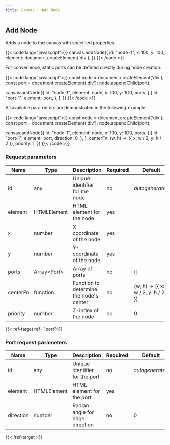 ```yaml
---
title: Canvas | Add Node
---
```


## Add Node

Adds a node to the canvas with specified properties.

{{< code lang="javascript">}}
canvas.addNode({
  id: "node-1",
  x: 100,
  y: 100,
  element: document.createElement('div'),
})
{{< /code >}}

For convenience, static ports can be defined directly during node creation.

{{< code lang="javascript">}}
const node = document.createElement('div');
const port = document.createElement('div');
node.appendChild(port);

canvas.addNode({
  id: "node-1",
  element: node,
  x: 100,
  y: 100,
  ports: [
    {
      id: "port-1",
      element: port,
    },
  ],
})
{{< /code >}}

All available parameters are demonstrated in the following example:

{{< code lang="javascript">}}
const node = document.createElement('div');
const port = document.createElement('div');
node.appendChild(port);

canvas.addNode({
  id: "node-1",
  element: node,
  x: 100,
  y: 100,
  ports: [
    {
      id: "port-1",
      element: port,
      direction: 0,
    },
  ],
  centerFn: (w, h) => ({ x: w / 2, y: h / 2 }),
  priority: 1,
})
{{< /code >}}

### Request parameters

| Name     | Type                                       | Description                             | Required   | Default                            |
|----------|--------------------------------------------|-----------------------------------------|------------|------------------------------------|
| id       | any                                        | Unique identifier for the node          | no         | _autogenerated_                    |
| element  | HTMLElement                                | HTML element for the node               | yes        |                                    |
| x        | number                                     | X-coordinate of the node                | yes        |                                    |
| y        | number                                     | Y-coordinate of the node                | yes        |                                    |
| ports    | Array\<<span data-ref="port">Port</span>\> | Array of ports                          | no         | []                                 |
| centerFn | function                                   | Function to determine the node's center | no         | (w, h) => ({ x: w / 2, y: h / 2 }) |
| priority | number                                     | Z-index of the node                     | no         | 0                                  |

{{< ref-target ref="port">}}

### Port request parameters

| Name      | Type        | Description                        | Required | Default         |
|-----------|-------------|------------------------------------|----------|-----------------|
| id        | any         | Unique identifier for the port     | no       | _autogenerated_ |
| element   | HTMLElement | HTML element for the port          | yes      |                 |
| direction | number      | Radian angle for edge direction    | no       | 0               |

{{< /ref-target >}}
